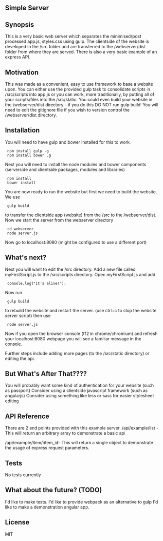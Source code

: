 ## Simple Server

## Synopsis

This is a very basic web server which separates the minimised/post processed app.js, styles.css using gulp.
The clientside of the website is developed in the /src folder and are transferred to the /webserver/dist folder from where they are served.
There is also a very basic example of an express API.

## Motivation

This was made as a convenient, easy to use framework to base a website upon. You can either use the provided gulp task to consolidate scripts in /src/scripts into app.js or you can work, more traditionally, by putting all of your scripts/files into the /src/static. You could even build your website in the /webserver/dist directory - if you do this DO NOT run gulp build! You will need to edit the gitignore file if you wish to version control the /webserver/dist directory.

## Installation

You will need to have gulp and bower installed for this to work.
```
 npm install gulp -g
 npm install bower .g
```

Next you will need to install the node modules and bower components (serverside and clientside packages, modules and libraries)
```
 npm install
 bower install
```

You are now ready to run the website but first we need to build the website.
We use
```
 gulp build
```
to transfer the clientside app (website) from the /src to the /webserver/dist.
Now we start the server from the webserver directory
```
 cd webserver
 node server.js
```

Now go to localhost:8080 (might be configured to use a different port)

## What's next?

Next you will want to edit the /src directory. Add a new file called myFirstScript.js to the /src/scripts directory. Open myFirstScript.js and add
```
 console.log("it's alive!");
```
Now run
```
 gulp build
```
to rebuild the website and restart the server.
(use ctrl+c to stop the website server script) then use
```
 node server.js
```
Now if you open the browser console (f12 in chrome/chromium) and refresh your localhost:8080 webpage you will see a familiar message in the console.

Further steps include adding more pages (to the /src/static directory) or editing the api.

## But What's After That????

You will probably want some kind of authentication for your website (such as passport)
Consider using a clientside javascript framework (such as angularjs)
Consider using something like less or sass for easier stylesheet editing

## API Reference

There are 2 end points provided with this example server.
/api/example/list -
	This will return an arbitrary array to demonstrate a basic api

/api/example/item/:item_id-
	This will return a single object to demonstrate the usage of express request parameters.

## Tests

No tests currently

## What about the future? (TODO)

I'd like to make tests.
I'd like to provide webpack as an alternative to gulp
I'd like to make a demonstration angular app.

## License

MIT